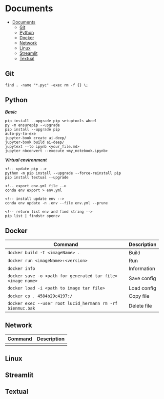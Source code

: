 # Documents

- [Documents](#documents)
  - [Git](#git)
  - [Python](#python)
  - [Docker](#docker)
  - [Network](#network)
  - [Linux](#linux)
  - [Streamlit](#streamlit)
  - [Textual](#textual)

## Git

```:
find . -name "*.pyc" -exec rm -f {} \;
```

## Python

***Basic***

```:
pip install --upgrade pip setuptools wheel
py -m ensurepip --upgrade
pip install --upgrade pip
auto-py-to-exe
jupyter-book create ai-deep/
jupyter-book build ai-deep/
jupytext --to ipynb <your_file.md>
jupyter nbconvert --execute <my_notebook.ipynb>
```

***Virtual environment***

```:
<!-- update pip -->
python -m pip install --upgrade --force-reinstall pip
pip install textual --upgrade

<!-- export env.yml file -->
conda env export > env.yml

<!-- install update env -->
conda env update -n .env --file env.yml --prune

<!-- return list env and find string -->
pip list | findstr opencv
```

## Docker

| Command                                                     | Description |
| ----------------------------------------------------------- | ----------- |
| `docker build -t <imageName> .`                             | Build       |
| `docker run <imageName>:<version>`                          | Run         |
| `docker info`                                               | Information |
| `docker save -o <path for generated tar file> <image name>` | Save config |
| `docker load -i <path to image tar file>`                   | Load config |
| `docker cp . 4584b29c4197:/`                                | Copy file   |
| `docker exec --user root lucid_hermann rm -rf bienmuc.bak`  | Delete file |

## Network

| Command | Description |
| ------- | ----------- |
|         |             |

## Linux

## Streamlit

## Textual
